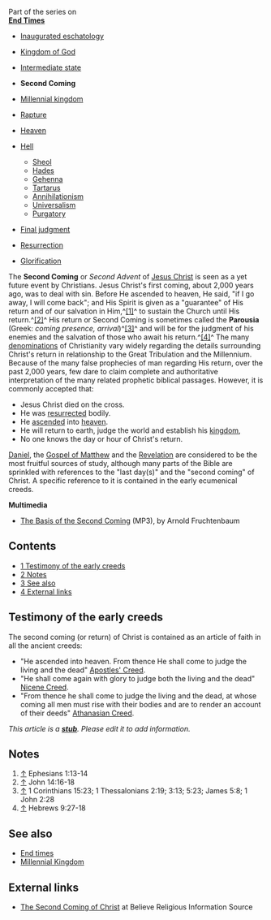 Part of the series on  
**[End Times](End_times "End times")**
-   [Inaugurated eschatology](Inaugurated_eschatology "Inaugurated eschatology")
-   [Kingdom of God](Kingdom_of_God "Kingdom of God")
-   [Intermediate state](Intermediate_state "Intermediate state")
-   **Second Coming**
-   [Millennial kingdom](Millennial_kingdom "Millennial kingdom")
-   [Rapture](Rapture "Rapture")
-   [Heaven](Heaven "Heaven")
-   [Hell](Hell "Hell")
    -   [Sheol](Sheol "Sheol")
    -   [Hades](Hades "Hades")
    -   [Gehenna](Gehenna "Gehenna")
    -   [Tartarus](Tartarus "Tartarus")
    -   [Annihilationism](Annihilationism "Annihilationism")
    -   [Universalism](Universalism "Universalism")
    -   [Purgatory](Purgatory "Purgatory")

-   [Final judgment](Final_judgment "Final judgment")
-   [Resurrection](Resurrection "Resurrection")
-   [Glorification](Glorification "Glorification")

The **Second Coming** or *Second Advent* of
[Jesus Christ](Jesus_Christ "Jesus Christ") is seen as a yet future
event by Christians. Jesus Christ's first coming, about 2,000 years
ago, was to deal with sin. Before He ascended to heaven, He said,
"if I go away, I will come back"; and His Spirit is given as a
"guarantee" of His return and of our salvation in
Him,^[[1]](#note-0)^ to sustain the Church until His
return.^[[2]](#note-1)^ His return or Second Coming is sometimes
called the **Parousia** (Greek:
*coming presence, arrival*)^[[3]](#note-2)^ and will be for the
judgment of his enemies and the salvation of those who await his
return.^[[4]](#note-3)^ The many
[denominations](Denominations "Denominations") of Christianity vary
widely regarding the details surrounding Christ's return in
relationship to the Great Tribulation and the Millennium. Because
of the many false prophecies of man regarding His return, over the
past 2,000 years, few dare to claim complete and authoritative
interpretation of the many related prophetic biblical passages.
However, it is commonly accepted that:

-   Jesus Christ died on the cross.
-   He was
    [resurrected](Resurrection_of_Jesus "Resurrection of Jesus")
    bodily.
-   He [ascended](Ascension_of_Christ "Ascension of Christ") into
    [heaven](Heaven "Heaven").
-   He will return to earth, judge the world and establish his
    [kingdom](Millennial_Kingdom "Millennial Kingdom"),
-   No one knows the day or hour of Christ's return.

[Daniel](Book_of_Daniel "Book of Daniel"), the
[Gospel of Matthew](Gospel_of_Matthew "Gospel of Matthew") and the
[Revelation](Book_of_Revelation "Book of Revelation") are
considered to be the most fruitful sources of study, although many
parts of the Bible are sprinkled with references to the "last
day(s)" and the "second coming" of Christ. A specific reference to
it is contained in the early ecumenical creeds.

**Multimedia**

-   [The Basis of the Second Coming](http://www.logos.com/media/lecture/Fruchtenbaum.mp3)
    (MP3), by Arnold Fruchtenbaum

## Contents

-   [1 Testimony of the early creeds](#Testimony_of_the_early_creeds)
-   [2 Notes](#Notes)
-   [3 See also](#See_also)
-   [4 External links](#External_links)

## Testimony of the early creeds

The second coming (or return) of Christ is contained as an article
of faith in all the ancient creeds:

-   "He ascended into heaven. From thence He shall come to judge
    the living and the dead"
    [Apostles' Creed](Apostles'_Creed "Apostles' Creed").
-   "He shall come again with glory to judge both the living and
    the dead" [Nicene Creed](Nicene_Creed "Nicene Creed").
-   "From thence he shall come to judge the living and the dead, at
    whose coming all men must rise with their bodies and are to render
    an account of their deeds"
    [Athanasian Creed](Athanasian_Creed "Athanasian Creed").

*This article is a **[stub](http://www.theopedia.com/Category:Theopedia_stubs "Category:Theopedia stubs")**. Please edit it to add information.*
## Notes

1.  [↑](#ref-0) Ephesians 1:13-14
2.  [↑](#ref-1) John 14:16-18
3.  [↑](#ref-2) 1 Corinthians 15:23; 1 Thessalonians 2:19; 3:13;
    5:23; James 5:8; 1 John 2:28
4.  [↑](#ref-3) Hebrews 9:27-18

## See also

-   [End times](End_times "End times")
-   [Millennial Kingdom](Millennial_Kingdom "Millennial Kingdom")

## External links

-   [The Second Coming of Christ](http://mb-soft.com/believe/text/secondco.htm)
    at Believe Religious Information Source



